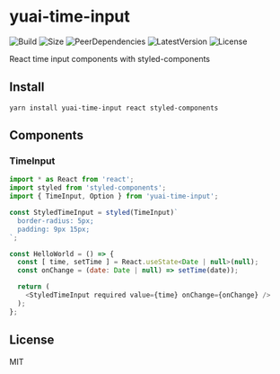 # yuai-time-input
![Build](https://badgen.net/travis/ozylog/yuai/master)
![Size](https://badgen.net/bundlephobia/minzip/yuai-time-input)
![PeerDependencies](https://badgen.net/david/peer/ozylog/yuai-time-input)
![LatestVersion](https://badgen.net/npm/v/yuai-time-input)
![License](https://badgen.net/npm/license/yuai-time-input)

<!-- ![Coveralls](https://badgen.net/coveralls/c/github/ozylog/vetch/master) -->

React time input components with styled-components

## Install
```
yarn install yuai-time-input react styled-components
```

## Components

### TimeInput
```javascript
import * as React from 'react';
import styled from 'styled-components';
import { TimeInput, Option } from 'yuai-time-input';

const StyledTimeInput = styled(TimeInput)`
  border-radius: 5px;
  padding: 9px 15px;
`;

const HelloWorld = () => {
  const [ time, setTime ] = React.useState<Date | null>(null);
  const onChange = (date: Date | null) => setTime(date));

  return (
    <StyledTimeInput required value={time} onChange={onChange} />
  );
};
```

## License
MIT
